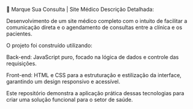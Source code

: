 🏥 Marque Sua Consulta | Site Médico
Descrição Detalhada:

Desenvolvimento de um site médico completo com o intuito de facilitar a comunicação direta e o agendamento de consultas entre a clínica e os pacientes.

O projeto foi construído utilizando:

Back-end: JavaScript puro, focado na lógica de dados e controle das requisições.

Front-end: HTML e CSS para a estruturação e estilização da interface, garantindo um design responsivo e acessível.

Este repositório demonstra a aplicação prática dessas tecnologias para criar uma solução funcional para o setor de saúde.
